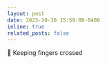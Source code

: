 ```yaml
---
layout: post
date: 2023-10-30 15:59:00-0400
inline: true
related_posts: false
---
```


🤞 Keeping fingers crossed
